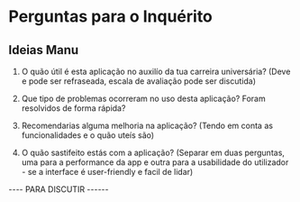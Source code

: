 # Perguntas para o Inquérito #

## Ideias Manu 

1. O quão útil é esta aplicação no auxilío da tua carreira universária? (Deve e pode ser refraseada, escala de avaliação pode ser discutida)
   
2. Que tipo de problemas ocorreram no uso desta aplicação? Foram resolvidos de forma rápida?

3. Recomendarias alguma melhoria na aplicação? (Tendo em conta as funcionalidades e o quão uteís são)

4. O quão sastifeito estás com a aplicação? (Separar em duas perguntas, uma para a performance da app e outra para a usabilidade do utilizador - se a interface é user-friendly e facil de lidar)

---- PARA DISCUTIR ------
